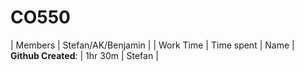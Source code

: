 # CO550

| Members | Stefan/AK/Benjamin |
| Work Time | Time spent | Name |
**Github Created**: | 1hr 30m  | Stefan |

